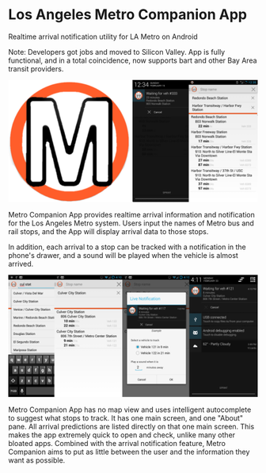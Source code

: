 # Los Angeles Metro Companion App
Realtime arrival notification utility for LA Metro on Android

Note: Developers got jobs and moved to Silicon Valley.
App is fully functional, and in a total coincidence, now supports bart and other Bay Area transit providers.

![Promo Banner](/promotional_images/promo_banner.png?raw=true "Promo Banner")

Metro Companion App provides realtime arrival information and notification for the Los Angeles Metro system.
Users input the names of Metro bus and rail stops, and the App will display arrival data to those stops.

In addition, each arrival to a stop can be tracked with a notification in the phone's drawer, and a sound will be played when the vehicle is almost arrived.

![Demo Sequence](/promotional_images/sequence_banner.png?raw=true "Sequence Banner")

Metro Companion App has no map view and uses intelligent autocomplete to suggest what stops to track.
It has one main screen, and one "About" pane. All arrival predictions are listed directly on that one main screen.
This makes the app extremely quick to open and check, unlike many other bloated apps.
Combined with the arrival notification feature, Metro Companion aims to put as little between the user and the information they want as possible.